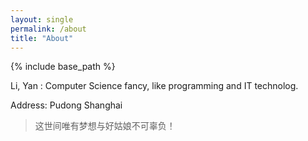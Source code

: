 ```yaml
---
layout: single
permalink: /about
title: "About"
---
```


{% include base_path %}

Li, Yan : Computer Science fancy, like programming and IT technolog.

Address: Pudong Shanghai

> 这世间唯有梦想与好姑娘不可辜负！


